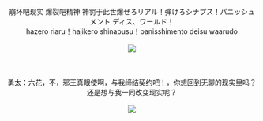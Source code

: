 

<div align = "center">
    <span>崩坏吧现实 爆裂吧精神 神罚于此世爆ぜろリアル！弾けろシナプス！パニッシュメント ディス、ワールド！</span><br/>
	<span>hazero riaru！hajikero shinapusu！panisshimento deisu waarudo</span><br/>
    <br/>
    <img style="text-align:center" src="https://raw.githubusercontent.com/xiaopya/typora/master/Typora202309222012762.gif"/>
     <br/>
     <br/>
     <br/>
    <br/>
    <span>勇太：六花，不，邪王真眼使啊，与我缔结契约吧！，你想回到无聊的现实里吗？还是想与我一同改变现实呢？</span>
    <br/>
    <br/>
    <img style="text-align:center" src="https://raw.githubusercontent.com/xiaopya/typora/master/Typora202309222007339.gif"/>
</div>











